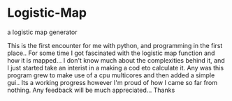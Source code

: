 # Logistic-Map
a logistic map generator

This is the first encounter for me with python, and programming in the first place..
For some time I got fascinated with the logistic map function and how it is mapped...
I don't know much about the complexities behind it, and I just started take an interist in a making a cod eto calculate it.
Any was this program grew to make use of a cpu multicores and then added a simple gui..
Its a working progress however I'm proud of how I came so far from nothing.
Any feedback will be much appreciated...
Thanks
